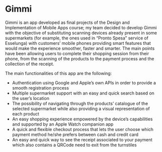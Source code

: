 # Gimmi
Gimmi is an app developed as final projects of the Design and Implementation of Mobile Apps course; my team decided to develop Gimmi with the objective of substituting scanning devices already present in some supermarkets (for example, the ones used in “Pronto Spesa” service of Esselunga) with customers’ mobile phones providing smart features that would make the experience smoother, faster and smarter.
The main points have been allowing users to complete their shopping session from their phone, from the scanning of the products to the payment process and the collection of the receipt.

The main functionalities of this app are the following:
- Authentication using Google and Apple’s own APIs in order to provide a smooth registration process
- Multiple supermarket support with an easy and quick search based on the user’s location
- The possibility of navigating through the products’ catalogue of the selected supermarket while also providing a visual representation of each product
- An easy shopping experience empowered by the device’s capabilities and supported by an Apple Watch companion app
- A quick and flexible checkout process that lets the user choose which payment method he/she prefers between cash and credit card
- An easy and quick way to see the receipt associated to your payment which also contains a QRCode need to exit from the turnstiles
